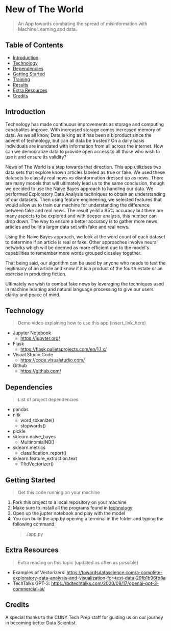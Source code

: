 # New of The World
> An App towards combating the spread of misinformation with Machine Learning and data.

## Table of Contents
* [Introduction](#Introduction)
* [Technology](#Technology)
* [Dependencies](#Dependencies)
* [Getting Started](#Getting-started)
* [Training](#Training)
* [Results](#Training)
* [Extra Resources](#Extra-Resources)
* [Credits](#Credits)

## Introduction

Technology has made continuous improvements as storage and computing capabalites improve. With increased storage comes increased memory of data. As we all know, Data is king as it has been a biproduct since the advent of technology, but can all data be trusted? On a daily basis individuals are inundated with information from all across the internet. How can we democratize data to provide open access to all those who wish to use it and ensure its validity?   

News of The World is a step towards that direction. This app utilizises two data sets that explore known articles labeled as true or fake. We used these datasets to classify real news vs disinformation dressed up as news. There are many models that will ultimately lead us to the same conclusion, though we decided to use the Naive Bayes approach to handling our data. We performed Exploratory Data Analysis techniques to obtain an understanding of our datasets. Then using feature engineering, we selected features that would allow us to train our machine for understanding the difference between fake and real news. The result yeild a 95% accuracy but there are many aspects to be explored and with deeper analysis, this number can drop down. The way to ensure a better accuracy is to gather more news articles and build a larger data set with fake and real news. 

Using the Naive Bayes approach, we look at the word count of each dataset to determine if an article is real or fake. Other approaches involve neural networks which will be deemed as more efficient due to the model's capabilities to remember more words grouped closeley together. 

That being said, our algorithm can be used by anyone who needs to test the legitimacy of an article and know if it is a product of the fourth estate or an exercise in producing fiction. 

Ultimately we wish to combat fake news by leveraging the techniques used in machine learning and natural language processing to give our users clarity and peace of mind.

## Technology 

> Demo video explaining how to use this app (insert_link_here) 

* Jupyter Notebook
  * https://jupyter.org/
* Flask
  * https://flask.palletsprojects.com/en/1.1.x/
* Visual Studio Code
  * https://code.visualstudio.com/
* Github
  * https://github.com/

## Dependencies
> List of project dependencies

* pandas
* nltk
  * word_tokenize()
  * stopwords()
* pickle
* sklearn.naive_bayes
  * MultinomialNB()
* sklearn.metrics
  * classification_report()
* sklearn.feature_extraction.text
  * TfidVectorizer()

## Getting Started
> Get this code running on your machine

1. Fork this project to a local repository on your machine 
2. Make sure to install all the programs found in [technology](#Technology)
3. Open up the jupter notebook and play with the model
4. You can build the app by opening a terminal in the folder and typing the following command: 
   > ./app.py

## Extra Resources
> Extra reading on this topic (updated as often as possible)
* Examples of Vectorizers: https://towardsdatascience.com/a-complete-exploratory-data-analysis-and-visualization-for-text-data-29fb1b96fb6a
* TechTalks GPT-3: https://bdtechtalks.com/2020/08/17/openai-gpt-3-commercial-ai/

## Credits
A special thanks to the CUNY Tech Prep staff for guiding us on our journey in becoming better Data Scientist.

